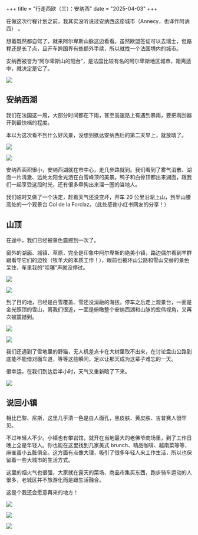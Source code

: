 +++
title = "行走西欧（三）：安纳西"
date = "2025-04-03"
+++

在做这次行程计划之前，我其实没听说过安纳西这座城市（Annecy，也译作阿讷西） 。

想着既然都自驾了，就来阿尔卑斯山脉这边看看。虽然欧盟签证可以去瑞士，但路程还是长了点，且开车跨国界有些额外手续，所以就找一个法国境内的城市。

安纳西被誉为“阿尔卑斯山的阳台”，是法国比较有名的阿尔卑斯地区城市，距离适中，就决定是它了。

![](/images/western-europe-3/annecy.jpg)

## 安纳西湖

我们在法国这一周，大部分时间都在下雨，甚至高速路上有遇到暴雨，要把雨刮器开到最快档的程度。

本以为这次看不到什么好风景，没想到抵达安纳西后的第二天早上，就放晴了。

![](/images/western-europe-3/lake-1.jpg)

![](/images/western-europe-3/lake-2.jpg)

安纳西面积很小，安纳西湖就在市中心，走几步路就到。我们看到了雾气消散、湖面一片清澈、远处太阳金光洒在白雪峰顶的美景。鸭子和白骨顶都出来湖面，跟我们一起享受这段时光，还有很多牵狗出来溜一圈的当地人。

我们临时又做了一个决定，趁着天气还没变坏，开车 20 公里沿湖上山，到半山腰高处的一个观景台 Col de la Forclaz。（此处感谢小红书网友的分享！）

## 山顶

在途中，我们已经被景色震撼到一次了。

窗外的湖面、城镇、草原，完全是印象中阿尔卑斯的绝美小镇，路边偶尔看到羊群跟看守它们的边牧（牧羊犬的本质工作！），眼前也被环山公路和雪山交替的景色呆住，车里我的“哇噻”声就没停过。

![](/images/western-europe-3/drive.jpg)

![](/images/western-europe-3/dog.jpg)

到了目的地，已经是白雪覆盖、雪还没消融的海拔。停车之后走上观景台，一面是金光照顶的雪山，离我们很近，一面是俯瞰整个安纳西湖和山脉的宏伟视角，又再次被震撼到。

![](/images/western-europe-3/mountain-view-1.jpg)

![](/images/western-europe-3/mountain-view-2.jpg)

我们还遇到了雪地里的野猫，无人机差点卡在大树里取不出来，在讨论盘山公路到底能不能借对面车道，等等这些瞬间，足以让那天成为这辈子难忘的一天。

很幸运，在我们到达后半小时，天气又重新暗了下来。

![](/images/western-europe-3/bad-weather.jpg)

## 说回小镇

相比巴黎、尼斯，这里几乎清一色是白人面孔，黑皮肤、黄皮肤、吉普赛人很罕见。

不过年轻人不少。小镇也有攀岩馆，就开在当地最大的老佛爷商场里，到了工作日晚上全是年轻人。你也能在这里找到几家美式 brunch、精品咖啡、越南菜等等，麻雀虽小五脏俱全。这方面有点像大理，吸引了很多年轻人来工作生活，所以也保留着一些大城市的生活方式。

这里的烟火气也很强，大家就在露天的菜场、商品市集买东西，跑步骑车运动的人很多，老城区并不旅游化而是跟生活融合。

这是个我还会愿意再来的地方！

![](/images/western-europe-3/town.jpg)

![](/images/western-europe-3/duck.jpg)

![](/images/western-europe-3/climbing.jpg)
